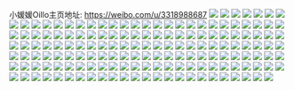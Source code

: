小媛媛Oillo主页地址: https://weibo.com/u/3318988687 
![](https://wx4.sinaimg.cn/mw2000/c5d3bf8fgy1h8j1d6pnc5j22c0340b2b.jpg) 
![](https://wx4.sinaimg.cn/mw2000/c5d3bf8fgy1h8j1d2qxq4j22c03404qr.jpg) 
![](https://wx4.sinaimg.cn/mw2000/c5d3bf8fgy1h8j1db8q0xj22c0340u10.jpg) 
![](https://wx4.sinaimg.cn/mw2000/c5d3bf8fgy1h8j1dd9bdoj21fr1x0x6p.jpg) 
![](https://wx4.sinaimg.cn/mw2000/c5d3bf8fgy1h8j1df8bazj21kg23ae82.jpg) 
![](https://wx4.sinaimg.cn/mw2000/c5d3bf8fgy1h8j1dgp9z5j21la24d4qq.jpg) 
![](https://wx4.sinaimg.cn/mw2000/c5d3bf8fgy1h865ue2nmvj21rw2d6b2b.jpg) 
![](https://wx4.sinaimg.cn/mw2000/c5d3bf8fgy1h865u3l3yoj21i41i41kx.jpg) 
![](https://wx4.sinaimg.cn/mw2000/c5d3bf8fgy1h865uadby2j22c0340hdw.jpg) 
![](https://wx4.sinaimg.cn/mw2000/c5d3bf8fgy1h865un0d38j22c03407wm.jpg) 
![](https://wx4.sinaimg.cn/mw2000/c5d3bf8fgy1h865v4xx5rj21ug2gl4qt.jpg) 
![](https://wx4.sinaimg.cn/mw2000/c5d3bf8fgy1h865uidi3dj21xs2l2hdv.jpg) 
![](https://wx4.sinaimg.cn/mw2000/c5d3bf8fgy1h865v0xz6xj23402c0u14.jpg) 
![](https://wx4.sinaimg.cn/mw2000/c5d3bf8fgy1h865uo99hpj20sg11x4qp.jpg) 
![](https://wx4.sinaimg.cn/mw2000/c5d3bf8fgy1h865uuhz4xj23402c0b2g.jpg) 
![](https://wx4.sinaimg.cn/mw2000/c5d3bf8fgy1h7pnitst08j21s135shdt.jpg) 
![](https://wx4.sinaimg.cn/mw2000/c5d3bf8fgy1h7pniyc7q5j222o340e81.jpg) 
![](https://wx4.sinaimg.cn/mw2000/c5d3bf8fgy1h7pnixec5uj21s135se81.jpg) 
![](https://wx4.sinaimg.cn/mw2000/c5d3bf8fgy1h7pnivzp5tj21o02ymb2b.jpg) 
![](https://wx4.sinaimg.cn/mw2000/c5d3bf8fgy1h7pnj5n094j22dc35sqv9.jpg) 
![](https://wx4.sinaimg.cn/mw2000/c5d3bf8fgy1h7pnj1kyisj223u35shdx.jpg) 
![](https://wx4.sinaimg.cn/mw2000/c5d3bf8fgy1h7pniz3tzvj222o340x6p.jpg) 
![](https://wx4.sinaimg.cn/mw2000/c5d3bf8fgy1h7pnj71ev3j21qa2b1npe.jpg) 
![](https://wx4.sinaimg.cn/mw2000/c5d3bf8fgy1h7pnizt8skj223u35s7wi.jpg) 
![](https://wx4.sinaimg.cn/mw2000/c5d3bf8fgy1h7gx476a3gj21id29kqt6.jpg) 
![](https://wx4.sinaimg.cn/mw2000/c5d3bf8fgy1h7gx4817aoj21lh2e7hdu.jpg) 
![](https://wx4.sinaimg.cn/mw2000/c5d3bf8fgy1h7gx48r8v4j21ta2pxb29.jpg) 
![](https://wx4.sinaimg.cn/mw2000/c5d3bf8fgy1h7gx49hupjj21od2ije81.jpg) 
![](https://wx4.sinaimg.cn/mw2000/c5d3bf8fgy1h7gx4ajdqsj222o3404qq.jpg) 
![](https://wx4.sinaimg.cn/mw2000/c5d3bf8fgy1h7gx46k573j21jv2bs4qp.jpg) 
![](https://wx4.sinaimg.cn/mw2000/c5d3bf8fgy1h7gx4bqhexj22c0340b2b.jpg) 
![](https://wx4.sinaimg.cn/mw2000/c5d3bf8fgy1h7gx4dyjc3j222o340qv5.jpg) 
![](https://wx4.sinaimg.cn/mw2000/c5d3bf8fgy1h7gx4fblrvj22c0340b2b.jpg) 
![](https://wx4.sinaimg.cn/mw2000/c5d3bf8fgy1h7gx4ga3wbj222o3404qq.jpg) 
![](https://wx4.sinaimg.cn/mw2000/c5d3bf8fgy1h7gx4d7k1zj222o340x6p.jpg) 
![](https://wx4.sinaimg.cn/mw2000/c5d3bf8fgy1h7gx4h73b9j21r92cckjl.jpg) 
![](https://wx4.sinaimg.cn/mw2000/c5d3bf8fgy1h5becvkx2zj23402c0u0y.jpg) 
![](https://wx4.sinaimg.cn/mw2000/c5d3bf8fgy1h5becsypl1j23402c0x6q.jpg) 
![](https://wx4.sinaimg.cn/mw2000/c5d3bf8fgy1h5becyacdfj23402c0b2b.jpg) 
![](https://wx4.sinaimg.cn/mw2000/c5d3bf8fgy1h5bed03ebrj23402c0x6q.jpg) 
![](https://wx4.sinaimg.cn/mw2000/c5d3bf8fgy1h5bed1v1a9j23402c0b2b.jpg) 
![](https://wx4.sinaimg.cn/mw2000/c5d3bf8fgy1h5bed4x8rwj23402c01kz.jpg) 
![](https://wx4.sinaimg.cn/mw2000/c5d3bf8fgy1h54fd1k4usj224o2vfhdu.jpg) 
![](https://wx4.sinaimg.cn/mw2000/c5d3bf8fgy1h54fd5167uj21ih20m4qp.jpg) 
![](https://wx4.sinaimg.cn/mw2000/c5d3bf8fgy1h54fd3ccrgj22c034bnpf.jpg) 
![](https://wx4.sinaimg.cn/mw2000/c5d3bf8fgy1h54fd931q7j21u82gb4qr.jpg) 
![](https://wx4.sinaimg.cn/mw2000/c5d3bf8fgy1h54fd6cv0jj21lq24yhdu.jpg) 
![](https://wx4.sinaimg.cn/mw2000/c5d3bf8fgy1h54fd06gi9j21o2283b2a.jpg) 
![](https://wx4.sinaimg.cn/mw2000/c5d3bf8fgy1h4zt8chwtwj220b2of7wj.jpg) 
![](https://wx4.sinaimg.cn/mw2000/c5d3bf8fgy1h4wb9euqwmj22802yo4qs.jpg) 
![](https://wx4.sinaimg.cn/mw2000/c5d3bf8fgy1h4rka77xq2j23402c0e81.jpg) 
![](https://wx4.sinaimg.cn/mw2000/c5d3bf8fgy1h4rka8q7o8j23402c0b29.jpg) 
![](https://wx4.sinaimg.cn/mw2000/c5d3bf8fgy1h4rka5fr63j23402c0e81.jpg) 
![](https://wx4.sinaimg.cn/mw2000/c5d3bf8fgy1h4rkaa9idbj23402c0b29.jpg) 
![](https://wx4.sinaimg.cn/mw2000/c5d3bf8fgy1h4ilh9ig94j22c032ob2b.jpg) 
![](https://wx4.sinaimg.cn/mw2000/c5d3bf8fgy1h4iljtlr0nj22c033xu11.jpg) 
![](https://wx4.sinaimg.cn/mw2000/c5d3bf8fgy1h4ilh36j33j22c02c0b2b.jpg) 
![](https://wx4.sinaimg.cn/mw2000/c5d3bf8fgy1h4iljvgpwcj20sg1ud7wh.jpg) 
![](https://wx4.sinaimg.cn/mw2000/c5d3bf8fgy1h4g18ye0nnj223i2og4qr.jpg) 
![](https://wx4.sinaimg.cn/mw2000/c5d3bf8fgy1h4g18zlyayj22fp3407wj.jpg) 
![](https://wx4.sinaimg.cn/mw2000/c5d3bf8fgy1h4g18vn915j22ak35su0y.jpg) 
![](https://wx4.sinaimg.cn/mw2000/c5d3bf8fgy1h4g1926qchj22c033z7wh.jpg) 
![](https://wx4.sinaimg.cn/mw2000/c5d3bf8fgy1h46simw6jlj22802yonpf.jpg) 
![](https://wx4.sinaimg.cn/mw2000/c5d3bf8fgy1h46siwffguj22802yokjn.jpg) 
![](https://wx4.sinaimg.cn/mw2000/c5d3bf8fgy1h46siex9ynj22c033z1ky.jpg) 
![](https://wx4.sinaimg.cn/mw2000/c5d3bf8fgy1h46sid8nqjj21gb1y0arc.jpg) 
![](https://wx4.sinaimg.cn/mw2000/c5d3bf8fgy1h3rsvuk8mkj21qa2b1b29.jpg) 
![](https://wx4.sinaimg.cn/mw2000/c5d3bf8fgy1h3rsvr8sy7j22c0340hdu.jpg) 
![](https://wx4.sinaimg.cn/mw2000/c5d3bf8fgy1h3rsvtectyj22c0340u0x.jpg) 
![](https://wx4.sinaimg.cn/mw2000/c5d3bf8fgy1h3rsvveg2rj21wq2jnhdt.jpg) 
![](https://wx4.sinaimg.cn/mw2000/c5d3bf8fgy1h3rsvsbol9j22c03401ky.jpg) 
![](https://wx4.sinaimg.cn/mw2000/c5d3bf8fgy1h3rsvwts98j22c0340b2a.jpg) 
![](https://wx4.sinaimg.cn/mw2000/c5d3bf8fgy1h2jxwckk6qj229h30mqv8.jpg) 
![](https://wx4.sinaimg.cn/mw2000/c5d3bf8fgy1h2jxw9hipoj228l2zghdw.jpg) 
![](https://wx4.sinaimg.cn/mw2000/c5d3bf8fgy1h2jxw5bp1yj228e2z7npg.jpg) 
![](https://wx4.sinaimg.cn/mw2000/c5d3bf8fgy1h2jxwhfglmj21og28m4qp.jpg) 
![](https://wx4.sinaimg.cn/mw2000/c5d3bf8fgy1h2jxw6i8b3j21vv2ihqv5.jpg) 
![](https://wx4.sinaimg.cn/mw2000/c5d3bf8fgy1h2jxw3i1f0j22802you10.jpg) 
![](https://wx4.sinaimg.cn/mw2000/c5d3bf8fgy1h2jxwg46ctj228k2zfb2b.jpg) 
![](https://wx4.sinaimg.cn/mw2000/c5d3bf8fgy1h2jxw79574j21mc25squx.jpg) 
![](https://wx4.sinaimg.cn/mw2000/c5d3bf8fgy1h2jxwewg0pj21ux2h8b2b.jpg) 
![](https://wx4.sinaimg.cn/mw2000/c5d3bf8fgy1h2hii04cwij22c0340kjo.jpg) 
![](https://wx4.sinaimg.cn/mw2000/c5d3bf8fgy1h2hihvgwejj21w12ipb2b.jpg) 
![](https://wx4.sinaimg.cn/mw2000/c5d3bf8fgy1h2hihripgcj227c2xtqv7.jpg) 
![](https://wx4.sinaimg.cn/mw2000/c5d3bf8fgy1h2hijwm9z0j2203203x6p.jpg) 
![](https://wx4.sinaimg.cn/mw2000/c5d3bf8fgy1h2hije4286j222j2re4qr.jpg) 
![](https://wx4.sinaimg.cn/mw2000/c5d3bf8fgy1h2hik9534zj228w28we82.jpg) 
![](https://wx4.sinaimg.cn/mw2000/c5d3bf8fgy1h2hiiwj5ebj22c0340kjp.jpg) 
![](https://wx4.sinaimg.cn/mw2000/c5d3bf8fgy1h2hij2dgoaj22072oae83.jpg) 
![](https://wx4.sinaimg.cn/mw2000/c5d3bf8fgy1h2hij913zaj21nf278npe.jpg) 
![](https://wx4.sinaimg.cn/mw2000/c5d3bf8fgy1h2hijgaai0j21if20mb29.jpg) 
![](https://wx4.sinaimg.cn/mw2000/c5d3bf8fgy1h1iydo6j1wj24102tc4qr.jpg) 
![](https://wx4.sinaimg.cn/mw2000/c5d3bf8fgy1h1iydlyli9j24802tcnpe.jpg) 
![](https://wx4.sinaimg.cn/mw2000/c5d3bf8fgy1h1iydqd16wj22hc2tcqv5.jpg) 
![](https://wx4.sinaimg.cn/mw2000/c5d3bf8fgy1h1iydt1afij24802tcqv7.jpg) 
![](https://wx4.sinaimg.cn/mw2000/c5d3bf8fgy1h1iydv1s29j22fo2g2hdu.jpg) 
![](https://wx4.sinaimg.cn/mw2000/c5d3bf8fgy1h1iydxuwrej22kf3ywb2c.jpg) 
![](https://wx4.sinaimg.cn/mw2000/c5d3bf8fgy1h1iye03ldnj23pz2tcb2b.jpg) 
![](https://wx4.sinaimg.cn/mw2000/c5d3bf8fgy1h1iye265tqj23wc2qce82.jpg) 
![](https://wx4.sinaimg.cn/mw2000/c5d3bf8fgy1h1iye55ttqj23tc2tcqv6.jpg) 
![](https://wx4.sinaimg.cn/mw2000/c5d3bf8fgy1h1iyecq9rej23w02qchdu.jpg) 
![](https://wx4.sinaimg.cn/mw2000/c5d3bf8fgy1h1iyegydb4j23p62o47wi.jpg) 
![](https://wx4.sinaimg.cn/mw2000/c5d3bf8fgy1h1iyeet100j22tc480x6q.jpg) 
![](https://wx4.sinaimg.cn/mw2000/c5d3bf8fgy1h1iye7vfzsj22tc3vxe83.jpg) 
![](https://wx4.sinaimg.cn/mw2000/c5d3bf8fgy1h1iyea3a4qj23hg2rkkjm.jpg) 
![](https://wx4.sinaimg.cn/mw2000/c5d3bf8fgy1h1iyejp3bsj23so2tc1kz.jpg) 
![](https://wx4.sinaimg.cn/mw2000/c5d3bf8fgy1h0wzlcuy13j22802yob2c.jpg) 
![](https://wx4.sinaimg.cn/mw2000/c5d3bf8fgy1h0wzlngi9lj22802yo1l0.jpg) 
![](https://wx4.sinaimg.cn/mw2000/c5d3bf8fgy1h0wzltygyhj22c0340kjn.jpg) 
![](https://wx4.sinaimg.cn/mw2000/c5d3bf8fgy1h0wzm3jnpkj21ha1z2hdt.jpg) 
![](https://wx4.sinaimg.cn/mw2000/c5d3bf8fgy1h0wzm5n432j23402c0x6q.jpg) 
![](https://wx4.sinaimg.cn/mw2000/c5d3bf8fgy1h0wzm1s4rcj22c0340b2a.jpg) 
![](https://wx4.sinaimg.cn/mw2000/c5d3bf8fgy1h0wzlz6qy2j22c03407wj.jpg) 
![](https://wx4.sinaimg.cn/mw2000/c5d3bf8fgy1h0wzlvh315j22c0340hdu.jpg) 
![](https://wx4.sinaimg.cn/mw2000/c5d3bf8fgy1h0wzlx1m3jj22c0340u0y.jpg) 
![](https://wx4.sinaimg.cn/mw2000/c5d3bf8fgy1h0wzlhv8d9j22802yo4qs.jpg) 
![](https://wx4.sinaimg.cn/mw2000/c5d3bf8fgy1h0wzlp6ubsj22c02c0npe.jpg) 
![](https://wx4.sinaimg.cn/mw2000/c5d3bf8fgy1h0wzlr9126j22c02c0u0y.jpg) 
![](https://wx4.sinaimg.cn/mw2000/003CC8zBgy1gunop4bpvdj64ym37fnpd02.jpg) 
![](https://wx4.sinaimg.cn/mw2000/003CC8zBgy1gunoplfqosj63gg56oe8302.jpg) 
![](https://wx4.sinaimg.cn/mw2000/003CC8zBgy1gunopaq1j9j63gg56ox6r02.jpg) 
![](https://wx4.sinaimg.cn/mw2000/003CC8zBgy1gunop7gppuj63gg56okjo02.jpg) 
![](https://wx4.sinaimg.cn/mw2000/003CC8zBgy1gunopio4d6j63gg56o4qy02.jpg) 
![](https://wx4.sinaimg.cn/mw2000/003CC8zBgy1gunopdqmrjj63gg56okjn02.jpg) 
![](https://wx4.sinaimg.cn/mw2000/c5d3bf8fgy1gs696i4ir4j22c0340e83.jpg) 
![](https://wx4.sinaimg.cn/mw2000/c5d3bf8fgy1gs696k5kwjj22c0340u0y.jpg) 
![](https://wx4.sinaimg.cn/mw2000/c5d3bf8fgy1gs696ft5jhj22c03407wk.jpg) 
![](https://wx4.sinaimg.cn/mw2000/c5d3bf8fgy1gs696m2exfj22c0340qv6.jpg) 
![](https://wx4.sinaimg.cn/mw2000/c5d3bf8fgy1gpqe9qj62hj22q421le89.jpg) 
![](https://wx4.sinaimg.cn/mw2000/c5d3bf8fgy1gpqea13vppj22c01r0npk.jpg) 
![](https://wx4.sinaimg.cn/mw2000/c5d3bf8fgy1gpqe9tuaehj22xg2734qx.jpg) 
![](https://wx4.sinaimg.cn/mw2000/c5d3bf8fgy1gpqe9k7h6gj23402c0npd.jpg) 
![](https://wx4.sinaimg.cn/mw2000/c5d3bf8fgy1gpqe9xlo78j22c01r0x6z.jpg) 
![](https://wx4.sinaimg.cn/mw2000/c5d3bf8fgy1gpqe9mfchej23402c0npf.jpg) 
![](https://wx4.sinaimg.cn/mw2000/c5d3bf8fgy1gpqeabju7sj23402c07wo.jpg) 
![](https://wx4.sinaimg.cn/mw2000/c5d3bf8fgy1gpqeaewcmgj23402c04qx.jpg) 
![](https://wx4.sinaimg.cn/mw2000/c5d3bf8fgy1gpqealumi8j23402c0npk.jpg) 
![](https://wx4.sinaimg.cn/mw2000/c5d3bf8fgy1gpqeai840mj23402c0npl.jpg) 
![](https://wx4.sinaimg.cn/mw2000/c5d3bf8fgy1gpqeatztp7j22801o0u11.jpg) 
![](https://wx4.sinaimg.cn/mw2000/c5d3bf8fgy1gpqeaovnjej23402c04qv.jpg) 
![](https://wx4.sinaimg.cn/mw2000/c5d3bf8fgy1gpqea8h232j23402c0x6x.jpg) 
![](https://wx4.sinaimg.cn/mw2000/c5d3bf8fgy1gpqea4v813j23402c0npn.jpg) 
![](https://wx4.sinaimg.cn/mw2000/c5d3bf8fgy1gpqear09saj22c02c0qv6.jpg) 
![](https://wx4.sinaimg.cn/mw2000/c5d3bf8fly1gnvisi0q8fj23332bb7wn.jpg) 
![](https://wx4.sinaimg.cn/mw2000/c5d3bf8fly1gnvirx1ypij21400u0n9r.jpg) 
![](https://wx4.sinaimg.cn/mw2000/c5d3bf8fly1gnvirwpnzbj21400u0dm2.jpg) 
![](https://wx4.sinaimg.cn/mw2000/c5d3bf8fly1gnvis13ufij23402c0e86.jpg) 
![](https://wx4.sinaimg.cn/mw2000/c5d3bf8fly1gnvis4jjbaj23402c0kjq.jpg) 
![](https://wx4.sinaimg.cn/mw2000/c5d3bf8fly1gnvirva39tj23402c0kjp.jpg) 
![](https://wx4.sinaimg.cn/mw2000/c5d3bf8fly1gnvisb6fvgj21400u0qf6.jpg) 
![](https://wx4.sinaimg.cn/mw2000/c5d3bf8fly1gnvis7duzkj22792xoqva.jpg) 
![](https://wx4.sinaimg.cn/mw2000/c5d3bf8fly1gnvisaa9b1j22c02c0kjo.jpg) 
![](https://wx4.sinaimg.cn/mw2000/c5d3bf8fly1gmvp13kpejj22wp26j4qq.jpg) 
![](https://wx4.sinaimg.cn/mw2000/c5d3bf8fly1gmvp14tixaj22v725e1ky.jpg) 
![](https://wx4.sinaimg.cn/mw2000/c5d3bf8fly1gmvp17e19yj23402c0qv6.jpg) 
![](https://wx4.sinaimg.cn/mw2000/c5d3bf8fly1gmvp1bxawkj23402c0x6r.jpg) 
